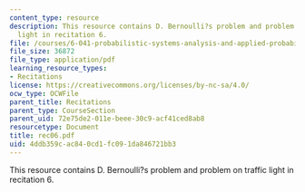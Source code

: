 ```yaml
---
content_type: resource
description: This resource contains D. Bernoulli?s problem and problem on traffic
  light in recitation 6.
file: /courses/6-041-probabilistic-systems-analysis-and-applied-probability-spring-2006/4ddb359cac840cd1fc091da846721bb3_rec06.pdf
file_size: 36872
file_type: application/pdf
learning_resource_types:
- Recitations
license: https://creativecommons.org/licenses/by-nc-sa/4.0/
ocw_type: OCWFile
parent_title: Recitations
parent_type: CourseSection
parent_uid: 72e75de2-011e-beee-30c9-acf41ced8ab8
resourcetype: Document
title: rec06.pdf
uid: 4ddb359c-ac84-0cd1-fc09-1da846721bb3
---
```

This resource contains D. Bernoulli?s problem and problem on traffic light in recitation 6.
